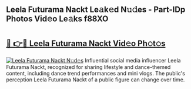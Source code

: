 ## Leela Futurama Nackt Le𝚊k𝚎d N𝚞𝚍es - Part-IDp Photos Vid𝚎o Le𝚊ks f88XO

# <h2><a href="http://fb3wbo.evod.top/?m=Leela+Futurama+Nackt">🔗 👉🔴 Leela Futurama Nackt Vid𝚎o Ph𝚘t𝚘s</a></h2>

[![Leela Futurama Nackt N𝚞d𝚎s](https://i.imgur.com/8V9OHl7.gif)](http://fb3wbo.evod.top/?m=Leela+Futurama+Nackt)
Influential social media influencer Leela Futurama Nackt, recognized for sharing lifestyle and dance-themed content, including dance trend performances and mini vlogs. The public's perception Leela Futurama Nackt of a public figure can change over time. 
